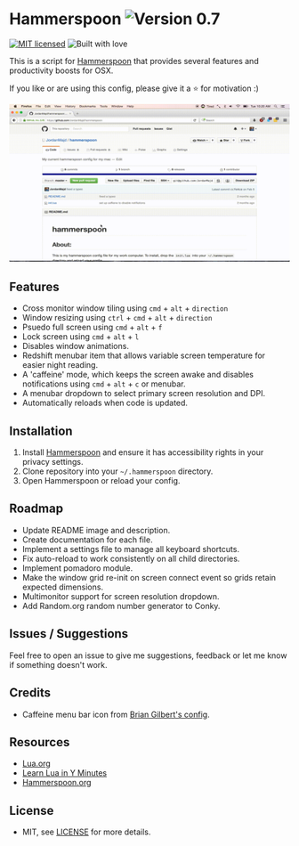 # Hammerspoon ![Version 0.7](https://img.shields.io/badge/Version-0.7-green.svg)

[![MIT licensed](https://img.shields.io/badge/license-MIT-blue.svg)](/LICENSE)
![Built with love](https://img.shields.io/badge/built%20with-%E2%9D%A4-FF8080.svg)

This is a script for [Hammerspoon](https://github.com/Hammerspoon/hammerspoon) that provides several features and productivity boosts for OSX.

If you like or are using this config, please give it a :star: for motivation :)

![Image of window management](/assets/example.gif)

## Features

 - Cross monitor window tiling using `cmd` + `alt` + `direction`
 - Window resizing using `ctrl` + `cmd` + `alt` + `direction`
 - Psuedo full screen using `cmd` + `alt` + `f`
 - Lock screen using `cmd` + `alt` + `l`
 - Disables window animations.
 - Redshift menubar item that allows variable screen temperature for easier night reading.
 - A 'caffeine' mode, which keeps the screen awake and disables notifications using `cmd` + `alt` + `c` or menubar.
 - A menubar dropdown to select primary screen resolution and DPI.
 - Automatically reloads when code is updated.

## Installation

1. Install [Hammerspoon](https://github.com/Hammerspoon/hammerspoon) and ensure it has accessibility rights in your privacy settings.
1. Clone repository into your `~/.hammerspoon` directory.
1. Open Hammerspoon or reload your config.

## Roadmap

- Update README image and description.
- Create documentation for each file.
- Implement a settings file to manage all keyboard shortcuts.
- Fix auto-reload to work consistently on all child directories.
- Implement pomadoro module.
- Make the window grid re-init on screen connect event so grids retain expected dimensions.
- Multimonitor support for screen resolution dropdown.
- Add Random.org random number generator to Conky.

## Issues / Suggestions

Feel free to open an issue to give me suggestions, feedback or let me know if something doesn't work.

## Credits

- Caffeine menu bar icon from [Brian Gilbert's config](https://github.com/BrianGilbert/.hammerspoon).

## Resources

- [Lua.org](http://www.lua.org/)
- [Learn Lua in Y Minutes](https://learnxinyminutes.com/docs/lua/)
- [Hammerspoon.org](http://www.hammerspoon.org/)

## License

- MIT, see [LICENSE](/LICENSE) for more details.
